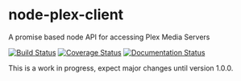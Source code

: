 # node-plex-client
A promise based node API for accessing Plex Media Servers

[![Build Status](https://travis-ci.org/mozilla/pdf.js.svg?branch=master)](https://travis-ci.org/mozilla/pdf.js)
[![Coverage Status](https://coveralls.io/repos/github/FractalBrew/node-plex-client/badge.svg)](https://coveralls.io/github/FractalBrew/node-plex-client)
[![Documentation Status](https://readthedocs.org/projects/node-plex-client/badge/?version=latest)](https://node-plex-client.readthedocs.io/en/latest/?badge=latest)

This is a work in progress, expect major changes until version 1.0.0.
